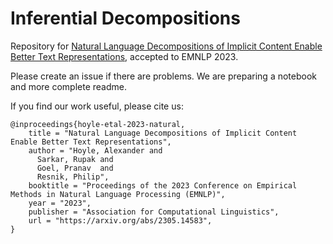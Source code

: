 # Inferential Decompositions

Repository for [Natural Language Decompositions of Implicit Content Enable Better Text Representations](https://arxiv.org/abs/2305.14583), accepted to EMNLP 2023.

Please create an issue if there are problems. We are preparing a notebook and more complete readme.

If you find our work useful, please cite us:

```
@inproceedings{hoyle-etal-2023-natural,
    title = "Natural Language Decompositions of Implicit Content Enable Better Text Representations",
    author = "Hoyle, Alexander and
      Sarkar, Rupak and
      Goel, Pranav  and
      Resnik, Philip",
    booktitle = "Proceedings of the 2023 Conference on Empirical Methods in Natural Language Processing (EMNLP)",
    year = "2023",
    publisher = "Association for Computational Linguistics",
    url = "https://arxiv.org/abs/2305.14583",
}
```
